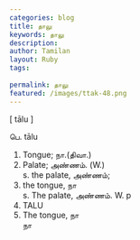 ```yaml
---
categories: blog
title: தாலு
keywords: தாலு
description: 
author: Tamilan
layout: Ruby
tags: 
 
permalink: தாலு
featured: /images/ttak-48.png
---
```

  
[ tālu ]  
  
பெ. tālu  
1. Tongue; நா.(திவா.)  
2. Palate; அண்ணம். (W.)  
s. the palate, அண்ணம்;  
2. the tongue, நா  
s. The palate, அண்ணம். W. p  
375. TALU  
2. The tongue, நா  
நா